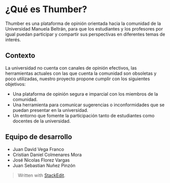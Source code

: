 # ¿Qué es Thumber?
Thumber es una plataforma de opinión orientada hacia la comunidad de la Universidad Manuela Beltrán, para que los estudiantes y los profesores por igual puedan participar y compartir sus perspectivas en diferentes temas de interés.
## Contexto
La universidad no cuenta con canales de opinión efectivos, las herramientas actuales con las que cuenta la comunidad son obsoletas y poco utilizadas, nuestro proyecto propone cumplir con los siguientes objetivos:
- Una plataforma de opinión segura e imparcial con los miembros de la comunidad.
- Una herramienta para comunicar sugerencias o inconformidades que se puedan presentar en la universidad.
- Un entorno que fomente la participación tanto de estudiantes como docentes de la universidad.
## Equipo de desarrollo
- Juan David Vega Franco
- Cristian Daniel Colmenares Mora
- José Nicolas Florez Vargas
- Juan Sebastian Nuñez Pinzón

> Written with [StackEdit](https://stackedit.io/).
